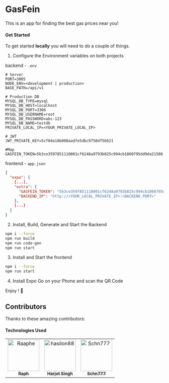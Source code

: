 # GasFein 

This is an app for finding the best gas prices near you!

#### Get Started

To get started **locally** you will need to do a couple of things.

1. Configure the Environment variables on both projects

backend - `.env`
```dotenv
# Server
PORT=3005
NODE_ENV=<development | production> 
BASE_PATH=/api/v1

# Production DB
MYSQL_DB_TYPE=mysql
MYSQL_DB_HOST=localhost
MYSQL_DB_PORT=3306
MYSQL_DB_USERNAME=root
MYSQL_DB_PASSWORD=abc-123
MYSQL_DB_NAME=testdb
PRIVATE_LOCAL_IP=<YOUR_PRIVATE_LOCAL_IP>

# JWT
JWT_PRIVATE_KEY=5cf04a18b008aadfe5dbc9750df56621

#Map 
GASFEIN_TOKEN=5b3ce3597851110001cf6248a9793b825c994cb1860795dd9da21586
```

frontend - `app.json`
```json
{
  "expo": {
    [...],
    "extra": {
      "GASFEIN_TOKEN": "5b3ce3597851110001cf6248a9793b825c994cb1860795dd9da21586",
      "BACKEND_IP": "http://<YOUR_LOCAL_PRIVATE_IP>:<BACKEND_PORT>"
    },
    [...]
  }
}
```
2. Install, Build, Generate and Start the Backend

```bash
npm i --force
npm run build
npm run code-gen
npm run start
```

3. Install and Start the frontend

```bash
npm i --force
npm run start
```

4. Install Expo Go on your Phone and scan the QR Code

Enjoy ! 🫰

## Contributors

Thanks to these amazing contributors:

#### Technologies Used

<!-- readme: contributors -start --> 
<table>
<tr>
    <td align="center">
        <a href="https://github.com/Raaphe">
            <img src="https://private-avatars.githubusercontent.com/u/120033739?jwt=eyJhbGciOiJIUzI1NiIsInR5cCI6IkpXVCJ9.eyJpc3MiOiJnaXRodWIuY29tIiwiYXVkIjoicmF3LmdpdGh1YnVzZXJjb250ZW50LmNvbSIsImtleSI6ImtleTEiLCJleHAiOjE3MzQ2MDQ2MjAsIm5iZiI6MTczNDYwMzQyMCwicGF0aCI6Ii91LzEyMDAzMzczOSJ9.DFOsyERf_MMKoA0V7vGFUCAHNS1mJyvCCcOsnOe8Ybc&v=4" width="100;" alt="Raaphe"/>
            <br />
            <sub><b>Raph</b></sub>
        </a>
    </td>
    <td align="center">
        <a href="https://github.com/hasilon88">
            <img src="https://private-avatars.githubusercontent.com/u/109122423?jwt=eyJhbGciOiJIUzI1NiIsInR5cCI6IkpXVCJ9.eyJpc3MiOiJnaXRodWIuY29tIiwiYXVkIjoicmF3LmdpdGh1YnVzZXJjb250ZW50LmNvbSIsImtleSI6ImtleTEiLCJleHAiOjE3MzQ2MDUwNDAsIm5iZiI6MTczNDYwMzg0MCwicGF0aCI6Ii91LzEwOTEyMjQyMyJ9.aUh4TcEAtngdAeBCThzGgTN7-3reNhu8oDCZejRMXA4&v=4" width="100;" alt="hasilon88"/>
            <br />
            <sub><b>Harjot Singh</b></sub>
        </a>
    </td>
    <td align="center">
        <a href="https://github.com/Schn777">
            <img src="https://private-avatars.githubusercontent.com/u/113941848?jwt=eyJhbGciOiJIUzI1NiIsInR5cCI6IkpXVCJ9.eyJpc3MiOiJnaXRodWIuY29tIiwiYXVkIjoicmF3LmdpdGh1YnVzZXJjb250ZW50LmNvbSIsImtleSI6ImtleTEiLCJleHAiOjE3MzQ2MDQ2ODAsIm5iZiI6MTczNDYwMzQ4MCwicGF0aCI6Ii91LzExMzk0MTg0OCJ9.oib9M1kstS8Q2qvznKuJc4-iJ2bTF5P7CMYwNlMfLYM&v=4" width="100;" alt="Schn777"/>
            <br />
            <sub><b>Schn777</b></sub>
        </a>
    </td></tr>
</table>
<!-- readme: contributors -end -->
